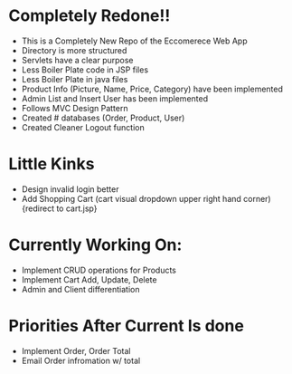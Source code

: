 # Completely Redone!!

- This is a Completely New Repo of the Eccomerece Web App
- Directory is more structured
- Servlets have a clear purpose 
- Less Boiler Plate code in JSP files 
- Less Boiler Plate in java files 
- Product Info (Picture, Name, Price, Category) have been implemented 
- Admin List and Insert User has been implemented
- Follows MVC Design Pattern 
- Created # databases (Order, Product, User)
- Created Cleaner Logout function 

# Little Kinks 
- Design invalid login better
- Add Shopping Cart (cart visual dropdown upper right hand corner) {redirect to cart.jsp}

# Currently Working On:
- Implement CRUD operations for Products
- Implement Cart Add, Update, Delete
- Admin and Client differentiation 

# Priorities After Current Is done 
- Implement Order, Order Total 
- Email Order infromation w/ total
